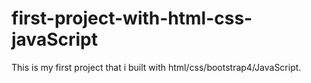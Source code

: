 # first-project-with-html-css-javaScript
This is my first project that i built with html/css/bootstrap4/JavaScript.
